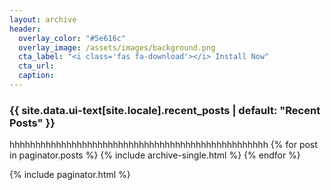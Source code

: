 ```yaml
---
layout: archive
header:
  overlay_color: "#5e616c"
  overlay_image: /assets/images/background.png
  cta_label: "<i class='fas fa-download'></i> Install Now"
  cta_url:
  caption:
---
```


<h3 class="archive__subtitle">{{ site.data.ui-text[site.locale].recent_posts | default: "Recent Posts" }}</h3>
hhhhhhhhhhhhhhhhhhhhhhhhhhhhhhhhhhhhhhhhhhhhhhhhhh
{% for post in paginator.posts %}
  {% include archive-single.html %}
{% endfor %}

{% include paginator.html %}
